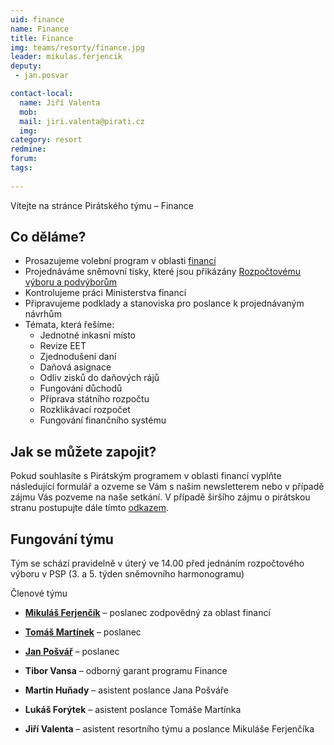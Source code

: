 ```yaml
---
uid: finance
name: Finance
title: Finance
img: teams/resorty/finance.jpg
leader: mikulas.ferjencik
deputy:
 - jan.posvar

contact-local:
  name: Jiří Valenta
  mob: 
  mail: jiri.valenta@pirati.cz
  img: 
category: resort
redmine: 
forum: 
tags:
 
---
```


Vítejte na stránce Pirátského týmu – Finance

Co děláme?
----------

* Prosazujeme volební program v oblasti [financí](/program/psp2017/finance/)
* Projednáváme sněmovní tisky, které jsou přikázány [Rozpočtovému výboru a podvýborům](http://www.psp.cz/sqw/hp.sqw?k=3400)
* Kontrolujeme práci Ministerstva financí
* Připravujeme podklady a stanoviska pro poslance k projednávaným návrhům
* Témata, která řešíme:
  * Jednotné inkasní místo          	
  * Revize EET                         	
  * Zjednodušení daní
  * Daňová asignace	
  * Odliv zisků do daňových rájů 	
  * Fungování důchodů              	
  * Příprava státního rozpočtu     	
  * Rozklikávací rozpočet            	
  * Fungování finančního systému
                        	

Jak se můžete zapojit?
----------------------
Pokud souhlasíte s Pirátským programem v oblasti financí vyplňte následující formulář a ozveme se Vám s našim newsletterem nebo v případě zájmu Vás pozveme na naše setkání.
V případě širšího zájmu o pirátskou stranu postupujte dále tímto [odkazem](https://nalodeni.pirati.cz/).



Fungování týmu
---------------

Tým se schází pravidelně v úterý ve 14.00 před jednáním rozpočtového výboru v PSP (3. a 5. týden sněmovního harmonogramu)


Členové týmu
- **[Mikuláš Ferjenčík](/lide/mikulas-ferjencik)** – poslanec zodpovědný za oblast financí
- **[Tomáš Martínek](/lide/tomas-martinek)** – poslanec
- **[Jan Pošvář](/lide/jan-posvar)** – poslanec

- **Tibor Vansa** – odborný garant programu Finance

- **Martin Huňady** – asistent poslance Jana Pošváře
- **Lukáš Forýtek** – asistent poslance Tomáše Martínka
- **Jiří Valenta** – asistent resortního týmu a poslance Mikuláše Ferjenčíka
